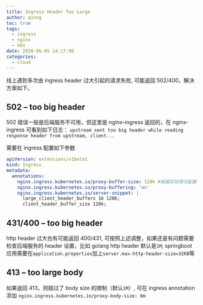 ```yaml
---
title: Ingress Header Too Large
author: qinng
toc: true
tags:
  - ingress
  - nginx
  - k8s
date: 2020-06-05 14:17:08
categories:
  - cloud
---
```


线上遇到多次由 ingress header 过大引起的请求失败, 可能返回 502/400，解决方案如下。

## 502 – too big header

502 错误一般是后端服务不可用，但这里是 nginx-ingress 返回的，在 nginx-ingress 可看到如下日志：
`upstream sent too big header while reading response header from upstream, client...`

需要在 ingress 配置如下参数

```yaml
apiVersion: extensions/v1beta1
kind: Ingress
metadata:
  annotations:
    nginx.ingress.kubernetes.io/proxy-buffer-size: 128k #根据实际情况配置
    nginx.ingress.kubernetes.io/proxy-buffering: 'on'
    nginx.ingress.kubernetes.io/server-snippet: |
      large_client_header_buffers 16 128K;
      client_header_buffer_size 128k;
```

## 431/400 – too big header

http header 过大也有可能返回 400/431, 可按照上述调整，如果还是有问题需要检查后端服务的 header 设置，比如 golang http header 默认是`1M`;
springboot 应用需要在`application.properties`加上`server.max-http-header-size=32KB`等

## 413 – too large body

如果返回 413，则超过了 body size 的限制（默认`1M`）, 可在 ingress annotation 添加
`nginx.ingress.kubernetes.io/proxy-body-size: 8m`
